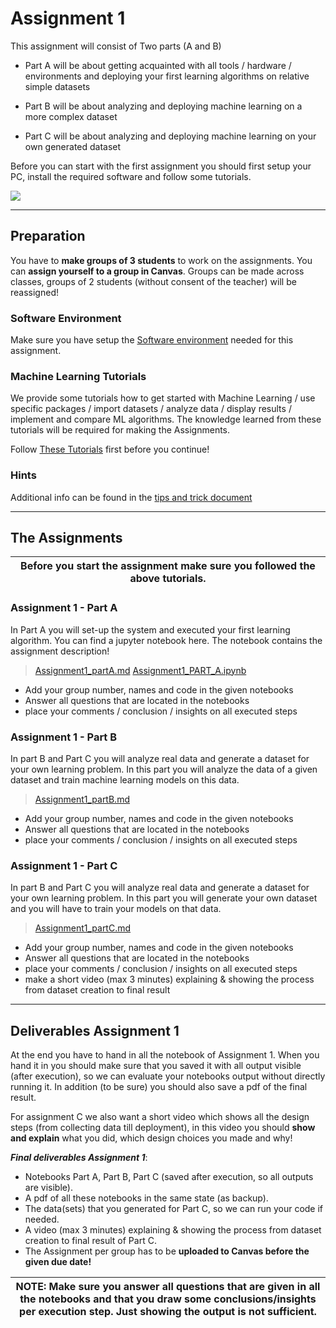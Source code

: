 # Assignment 1

This assignment will consist of Two parts (A and B)

* Part A will be about getting acquainted with all tools / hardware / environments and deploying your first learning algorithms on relative simple datasets

* Part B will be about analyzing and deploying machine learning on a more complex dataset

* Part C will be about analyzing and deploying machine learning on your own generated dataset


Before you can start with the first assignment you should first setup your PC, install the required software and follow some tutorials.


![](https://hackster.imgix.net/uploads/attachments/1064985/_5jBZzuJXWT.blob?auto=compress%2Cformat&w=900&h=675&fit=min)

---

## Preparation

You have to **make groups of 3 students** to work on the assignments.
You can **assign yourself to a group in Canvas**. Groups can be made across classes, groups of 2 students (without consent of the teacher) will be reassigned!


### Software Environment

Make sure you have setup the [Software environment](../Setting_up_Software.md) needed for this assignment.


<!--
- Make sure you assembled the hardware and installed the required software and connect to your Jetson -->

### Machine Learning Tutorials

We provide some tutorials how to get started with Machine Learning / use specific packages / import datasets / analyze data  / display results / implement and compare ML algorithms.
The knowledge learned from these tutorials will be required for making the Assignments.

Follow [These Tutorials](Tutorials/README.md) first before you continue!

### Hints

Additional info can be found in the [tips and trick document](Tips_and_Tricks.md)


---

## The Assignments


| Before you start the assignment make sure you followed the above tutorials. |
| --- |

### Assignment 1 - Part A


In Part A you will set-up the system and executed your first learning algorithm.
You can find a jupyter notebook here.
The notebook contains the assignment description!

> [Assignment1_partA.md](Assignment1_partA.md)
> [Assignment1_PART_A.ipynb](Assignment1_PART_A.ipynb)

* Add your group number, names and code in the given notebooks
* Answer all questions that are located in the notebooks
* place your comments / conclusion / insights on all executed steps





### Assignment 1 - Part B

In part B and Part C you will analyze real data and generate a dataset for your own learning problem.
In this part you will analyze the data of a given dataset and train machine learning models on this data.

> [Assignment1_partB.md](Assignment1_partB.md)

* Add your group number, names and code in the given notebooks
* Answer all questions that are located in the notebooks
* place your comments / conclusion / insights on all executed steps

### Assignment 1 - Part C

In part B and Part C you will analyze real data and generate a dataset for your own learning problem.
In this part you will generate your own dataset and you will have to train your models on that data.

> [Assignment1_partC.md](Assignment1_partC.md)

* Add your group number, names and code in the given notebooks
* Answer all questions that are located in the notebooks
* place your comments / conclusion / insights on all executed steps
* make a short video (max 3 minutes) explaining & showing the process from dataset creation to final result

---

## Deliverables Assignment 1

At the end you have to hand in all the notebook of Assignment 1. When you hand it in you should make sure that you saved it with all output visible (after execution), so we can evaluate your notebooks output without directly running it. In addition (to be sure) you should also save a pdf of the final result.

For assignment C we also want a short video which shows all the design steps (from collecting data till deployment), in this video you should **show and explain** what you did, which design choices you made and why!

***Final deliverables Assignment 1***:

* Notebooks Part A, Part B, Part C (saved after execution, so all outputs are visible).
* A pdf of all these notebooks in the same state (as backup).
* The data(sets) that you generated for Part C, so we can run your code if needed.
* A video (max 3 minutes) explaining & showing the process from dataset creation to final result of Part C.
* The Assignment per group has to be **uploaded to Canvas  before the given due date!**

| NOTE: Make sure you answer all questions that are given in all the notebooks and that you draw some conclusions/insights per execution step. Just showing the output is not sufficient. |
|---|
